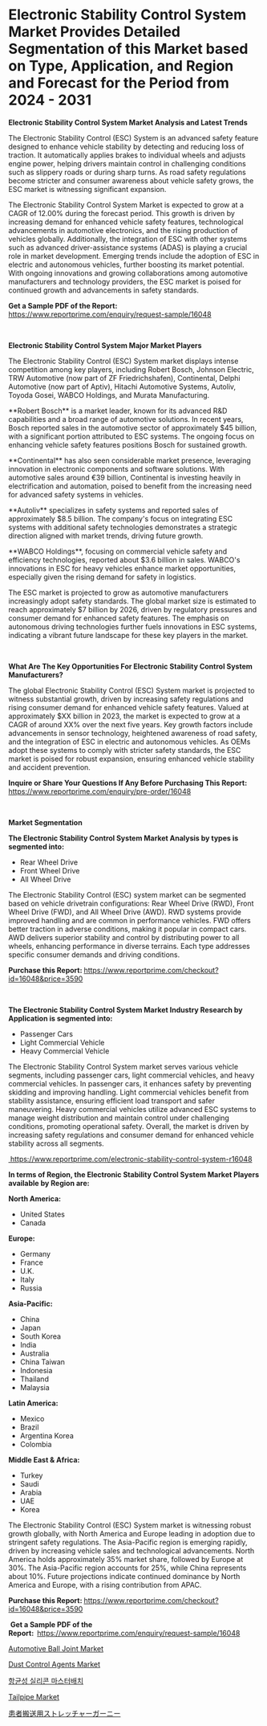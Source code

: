 <p><h1>Electronic Stability Control System Market Provides Detailed Segmentation of this Market based on Type, Application, and Region and Forecast for the Period from 2024 - 2031</h1></p><p><strong>Electronic Stability Control System Market Analysis and Latest Trends</strong></p>
<p><p>The Electronic Stability Control (ESC) System is an advanced safety feature designed to enhance vehicle stability by detecting and reducing loss of traction. It automatically applies brakes to individual wheels and adjusts engine power, helping drivers maintain control in challenging conditions such as slippery roads or during sharp turns. As road safety regulations become stricter and consumer awareness about vehicle safety grows, the ESC market is witnessing significant expansion.</p><p>The Electronic Stability Control System Market is expected to grow at a CAGR of 12.00% during the forecast period. This growth is driven by increasing demand for enhanced vehicle safety features, technological advancements in automotive electronics, and the rising production of vehicles globally. Additionally, the integration of ESC with other systems such as advanced driver-assistance systems (ADAS) is playing a crucial role in market development. Emerging trends include the adoption of ESC in electric and autonomous vehicles, further boosting its market potential. With ongoing innovations and growing collaborations among automotive manufacturers and technology providers, the ESC market is poised for continued growth and advancements in safety standards.</p></p>
<p><strong>Get a Sample PDF of the Report:&nbsp;</strong> <a href="https://www.reportprime.com/enquiry/request-sample/16048">https://www.reportprime.com/enquiry/request-sample/16048</a></p>
<p>&nbsp;</p>
<p><strong>Electronic Stability Control System Major Market Players</strong></p>
<p><p>The Electronic Stability Control (ESC) System market displays intense competition among key players, including Robert Bosch, Johnson Electric, TRW Automotive (now part of ZF Friedrichshafen), Continental, Delphi Automotive (now part of Aptiv), Hitachi Automotive Systems, Autoliv, Toyoda Gosei, WABCO Holdings, and Murata Manufacturing.</p><p>**Robert Bosch** is a market leader, known for its advanced R&D capabilities and a broad range of automotive solutions. In recent years, Bosch reported sales in the automotive sector of approximately $45 billion, with a significant portion attributed to ESC systems. The ongoing focus on enhancing vehicle safety features positions Bosch for sustained growth.</p><p>**Continental** has also seen considerable market presence, leveraging innovation in electronic components and software solutions. With automotive sales around €39 billion, Continental is investing heavily in electrification and automation, poised to benefit from the increasing need for advanced safety systems in vehicles.</p><p>**Autoliv** specializes in safety systems and reported sales of approximately $8.5 billion. The company's focus on integrating ESC systems with additional safety technologies demonstrates a strategic direction aligned with market trends, driving future growth.</p><p>**WABCO Holdings**, focusing on commercial vehicle safety and efficiency technologies, reported about $3.6 billion in sales. WABCO's innovations in ESC for heavy vehicles enhance market opportunities, especially given the rising demand for safety in logistics.</p><p>The ESC market is projected to grow as automotive manufacturers increasingly adopt safety standards. The global market size is estimated to reach approximately $7 billion by 2026, driven by regulatory pressures and consumer demand for enhanced safety features. The emphasis on autonomous driving technologies further fuels innovations in ESC systems, indicating a vibrant future landscape for these key players in the market.</p></p>
<p>&nbsp;</p>
<p><strong>What Are The Key Opportunities For Electronic Stability Control System Manufacturers?</strong></p>
<p><p>The global Electronic Stability Control (ESC) System market is projected to witness substantial growth, driven by increasing safety regulations and rising consumer demand for enhanced vehicle safety features. Valued at approximately $XX billion in 2023, the market is expected to grow at a CAGR of around XX% over the next five years. Key growth factors include advancements in sensor technology, heightened awareness of road safety, and the integration of ESC in electric and autonomous vehicles. As OEMs adopt these systems to comply with stricter safety standards, the ESC market is poised for robust expansion, ensuring enhanced vehicle stability and accident prevention.</p></p>
<p><strong>Inquire or Share Your Questions If Any Before Purchasing This Report:</strong> <a href="https://www.reportprime.com/enquiry/pre-order/16048">https://www.reportprime.com/enquiry/pre-order/16048</a></p>
<p>&nbsp;</p>
<p><strong>Market Segmentation</strong></p>
<p><strong>The Electronic Stability Control System Market Analysis by types is segmented into:</strong></p>
<p><ul><li>Rear Wheel Drive</li><li>Front Wheel Drive</li><li>All Wheel Drive</li></ul></p>
<p><p>The Electronic Stability Control (ESC) system market can be segmented based on vehicle drivetrain configurations: Rear Wheel Drive (RWD), Front Wheel Drive (FWD), and All Wheel Drive (AWD). RWD systems provide improved handling and are common in performance vehicles. FWD offers better traction in adverse conditions, making it popular in compact cars. AWD delivers superior stability and control by distributing power to all wheels, enhancing performance in diverse terrains. Each type addresses specific consumer demands and driving conditions.</p></p>
<p><strong>Purchase this Report:&nbsp;</strong><a href="https://www.reportprime.com/checkout?id=16048&price=3590">https://www.reportprime.com/checkout?id=16048&price=3590</a></p>
<p>&nbsp;</p>
<p><strong>The Electronic Stability Control System Market Industry Research by Application is segmented into:</strong></p>
<p><ul><li>Passenger Cars</li><li>Light Commercial Vehicle</li><li>Heavy Commercial Vehicle</li></ul></p>
<p><p>The Electronic Stability Control System market serves various vehicle segments, including passenger cars, light commercial vehicles, and heavy commercial vehicles. In passenger cars, it enhances safety by preventing skidding and improving handling. Light commercial vehicles benefit from stability assistance, ensuring efficient load transport and safer maneuvering. Heavy commercial vehicles utilize advanced ESC systems to manage weight distribution and maintain control under challenging conditions, promoting operational safety. Overall, the market is driven by increasing safety regulations and consumer demand for enhanced vehicle stability across all segments.</p></p>
<p><a href="https://www.reportprime.com/electronic-stability-control-system-r16048">&nbsp;https://www.reportprime.com/electronic-stability-control-system-r16048</a></p>
<p><strong>In terms of Region, the Electronic Stability Control System Market Players available by Region are:</strong></p>
<p>
    <p> <strong> North America: </strong>
        <ul>
            <li>United States</li>
            <li>Canada</li>
        </ul>
        </p> 
    <p> <strong> Europe: </strong>
        <ul>
            <li>Germany</li>
            <li>France</li>
            <li>U.K.</li>
            <li>Italy</li>
            <li>Russia</li>
        </ul>
        </p> 
    <p> <strong> Asia-Pacific: </strong>
        <ul>
            <li>China</li>
            <li>Japan</li>
            <li>South Korea</li>
            <li>India</li>
            <li>Australia</li>
            <li>China Taiwan</li>
            <li>Indonesia</li>
            <li>Thailand</li>
            <li>Malaysia</li>
        </ul>
        </p> 
    <p> <strong> Latin America: </strong>
        <ul>
            <li>Mexico</li>
            <li>Brazil</li>
            <li>Argentina Korea</li>
            <li>Colombia</li>
        </ul>
        </p> 
    <p> <strong> Middle East & Africa: </strong>
        <ul>
            <li>Turkey</li>
            <li>Saudi</li>
            <li>Arabia</li>
            <li>UAE</li>
            <li>Korea</li>
        </ul>
    </p>
    </p>
<p><p>The Electronic Stability Control (ESC) System market is witnessing robust growth globally, with North America and Europe leading in adoption due to stringent safety regulations. The Asia-Pacific region is emerging rapidly, driven by increasing vehicle sales and technological advancements. North America holds approximately 35% market share, followed by Europe at 30%. The Asia-Pacific region accounts for 25%, while China represents about 10%. Future projections indicate continued dominance by North America and Europe, with a rising contribution from APAC.</p></p>
<p><strong>Purchase this Report: </strong><a href="https://www.reportprime.com/checkout?id=16048&price=3590">https://www.reportprime.com/checkout?id=16048&price=3590</a></p>
<p>&nbsp;<strong>Get a Sample PDF of the Report:&nbsp;&nbsp;</strong><a href="https://www.reportprime.com/enquiry/request-sample/16048">https://www.reportprime.com/enquiry/request-sample/16048</a></p>
<p><strong></strong></p>
<p><p><a href="https://issuu.com/reportprime-2/docs/automotive-ball-joint-market-size-2_a8b3c8ce943446">Automotive Ball Joint Market</a></p><p><a href="https://medium.com/@adrainratke1972/the-dust-control-agents-market-industry-provides-a-comprehensive-and-current-analysis-of-the-d66adcc142e9?postPublishedType=initial">Dust Control Agents Market</a></p><p><a href="https://medium.com/@kelvinfeenrey98677/antimicrobial-silicone-masterbatch-market-%EC%9D%98-%EA%B8%80%EB%A1%9C%EB%B2%8C-%EC%8B%9C%EC%9E%A5-%EA%B0%9C%EC%9A%94%EB%8A%94-%EC%A0%84-%EC%84%B8%EA%B3%84-%EB%B0%8F-%EC%A3%BC%EC%9A%94-%EC%8B%9C%EC%9E%A5%EC%9D%98-%EC%82%B0%EC%97%85%EC%97%90-%EC%98%81%ED%96%A5%EC%9D%84-%EB%AF%B8%EC%B9%98%EB%8A%94-%EC%A3%BC%EC%9A%94-%ED%8A%B8%EB%A0%8C%EB%93%9C%EC%97%90-%EB%8C%80%ED%95%9C-%EB%8F%85%ED%8A%B9%ED%95%9C-87963a022f18">항균성 실리콘 마스터배치</a></p><p><a href="https://issuu.com/reportprime-2/docs/tailpipe-market-size-2030.pptx_79aeefa420abe4">Tailpipe Market</a></p><p><a href="https://medium.com/@georgeannauce/patient-transfer-stretcher-gurney-8fff77a8d22a">患者搬送用ストレッチャーガーニー</a></p></p>